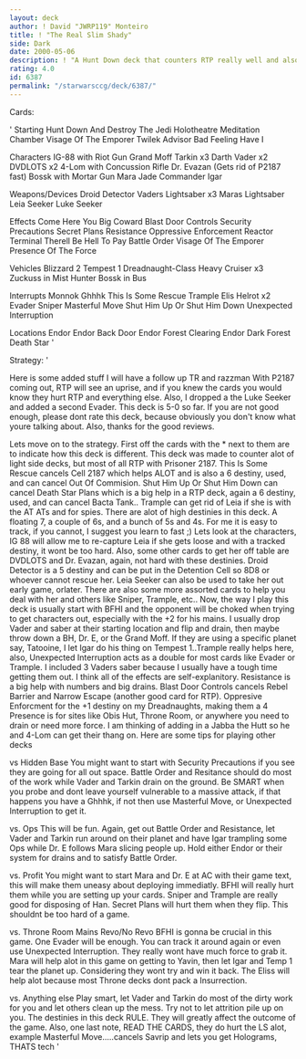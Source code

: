 ```yaml
---
layout: deck
author: ! David "JWRP119" Monteiro
title: ! "The Real Slim Shady"
side: Dark
date: 2000-05-06
description: ! "A Hunt Down deck that counters RTP really well and also alot of other Light Side decks."
rating: 4.0
id: 6387
permalink: "/starwarsccg/deck/6387/"
---
```

Cards: 

'
Starting
Hunt Down And Destroy The Jedi
Holotheatre
Meditation Chamber
Visage Of The Emporer
Twilek Advisor
Bad Feeling Have I

Characters
IG-88 with Riot Gun
Grand Moff Tarkin x3
Darth Vader x2
DVDLOTS x2
4-Lom with Concussion Rifle
Dr. Evazan (Gets rid of P2187 fast)
Bossk with Mortar Gun
Mara Jade
Commander Igar

Weapons/Devices
Droid Detector
Vaders Lightsaber x3
Maras Lightsaber
Leia Seeker
Luke Seeker

Effects
Come Here You Big Coward
Blast Door Controls
Security Precautions
Secret Plans
Resistance
Oppressive Enforcement
Reactor Terminal
Therell Be Hell To Pay
Battle Order
Visage Of The Emporer
Presence Of The Force

Vehicles
Blizzard 2
Tempest 1
Dreadnaught-Class Heavy Cruiser x3
Zuckuss in Mist Hunter
Bossk in Bus

Interrupts
Monnok
Ghhhk
This Is Some Rescue
Trample
Elis Helrot x2
Evader
Sniper
Masterful Move
Shut Him Up Or Shut Him Down
Unexpected Interruption

Locations
Endor
Endor Back Door
Endor Forest Clearing
Endor Dark Forest
Death Star
'

Strategy: '

Here is some added stuff I will have a follow up TR and razzman With P2187 coming out, RTP will see an uprise, and if you knew the cards you would know they hurt RTP and everything else. Also, I dropped a the Luke Seeker and added a second Evader. This deck is 5-0 so far. If you are not good enough, please dont rate this deck, because obviously you don't know what youre talking about. Also, thanks for the good reviews.



Lets move on to the strategy. First off the cards with the * next to them are to indicate
how this deck is different. This deck was made to counter alot of light side decks, but
most of all RTP with Prisoner 2187. This Is Some Rescue cancels Cell 2187 which helps
ALOT and is also a 6 destiny, used, and can cancel Out Of Commision. Shut Him Up Or
Shut Him Down can cancel Death Star Plans which is a big help in a RTP deck, again a 6
destiny, used, and can cancel Bacta Tank.. Trample can get rid of Leia if she is with the
AT ATs and for spies. There are alot of high destinies in this deck. A floating 7, a
couple of 6s, and a bunch of 5s and 4s. For me it is easy to track, if you cannot, I
suggest you learn to fast ;) Lets look at the characters, IG 88 will allow me to re-capture
Leia if she gets loose and with a tracked destiny, it wont be too hard. Also, some other
cards to get her off table are DVDLOTS and Dr. Evazan, again, not hard with these
destinies. Droid Detector is a 5 destiny and can be put in the Detention Cell so 8D8 or
whoever cannot rescue her. Leia Seeker can also be used to take her out early game, orlater. There are also some more assorted cards to help you deal with her and others like Sniper, Trample, etc.. Now, the way I play this deck is usually start with BFHI and the opponent will be choked when trying to get characters out, especially with the +2 for his
mains. I usually drop Vader and saber at their starting location and flip and drain, then
maybe throw down a BH, Dr. E, or the Grand Moff. If they are using a specific planet say, Tatooine, I let Igar do his thing on Tempest 1..Trample really helps here, also, Unexpected Interruption acts as a double for most cards like Evader or Trample. I included 3 Vaders saber because I usually have a tough time getting them out. I think all of the effects are self-explanitory. Resistance is a big help with numbers and big drains. Blast Door Controls cancels Rebel Barrier and Narrow Escape (another good card for RTP). Oppresive Enforcment for the +1 destiny on my Dreadnaughts, making them a 4 Presence is for sites like Obis Hut, Throne Room, or anywhere you need to drain or need
more force. I am thinking of adding in a Jabba the Hutt so he and 4-Lom can get their thang on. Here are some tips for playing other decks

vs Hidden Base You might want to start with Security Precautions if you see they are
going for all out space. Battle Order and Resitance should do most of the work while
Vader and Tarkin drain on the ground. Be SMART when you probe and dont leave yourself vulnerable to a massive attack, if that happens you have a Ghhhk, if not then use Masterful Move, or Unexpected Interruption to get it.

vs. Ops This will be fun. Again, get out Battle Order and Resistance, let Vader and Tarkin run around on their planet and have Igar trampling some Ops while Dr. E follows Mara slicing people up. Hold either Endor or their system for drains and to satisfy Battle Order.

vs. Profit You might want to start Mara and Dr. E at AC with their game text, this will make them uneasy about deploying immediatly. BFHI will really hurt them while you are setting up your cards. Sniper and Trample are really good for disposing of Han. Secret Plans will hurt them when they flip. This shouldnt be too hard of a game.

vs. Throne Room Mains Revo/No Revo BFHI is gonna be crucial in this game. One Evader will be enough. You can track it around again or even use Unexpected Interruption. They really wont have much force to grab it. Mara will help alot in this game on getting to Yavin, then let Igar and Temp 1 tear the planet up. Considering they wont try and win it back. The Eliss will help alot because most Throne decks dont pack
a Insurrection.

vs. Anything else Play smart, let Vader and Tarkin do most of the dirty work for you and
let others clean up the mess. Try not to let attrition pile up on you. The destinies in this
deck RULE. They will greatly affect the outcome of the game. Also, one last note, READ THE CARDS, they do hurt the LS alot, example Masterful Move.....cancels Savrip and lets you get Holograms, THATS tech
'
